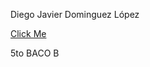 <html>
<head>
<title> PAGINA 3</title>
</head>

<body>
	<p>Diego Javier Dominguez López</p>
	<p>
		<a href="tareai.htm" onclick="alert('Hola'); return false;">Click Me</a>
	</p>
	<p>5to BACO B</p>
</body>
</html>
